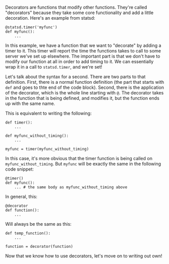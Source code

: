 Decorators are functions that modify other functions. They're called
"decorators" because they take some core functionality and add a little
decoration. Here's an example from statsd:

```
@statsd.timer('myfunc')
def myfunc():
    ...
```

In this example, we have a function that we want to "decorate" by adding a
timer to it. This timer will report the time the functions takes to call to
some server we've set up elsewhere. The important part is that we don't have
to modify our function at all in order to add timing to it. We can essentially
wrap it in a call to `statsd.timer`, and we're set!

Let's talk about the syntax for a second. There are two parts to that
definition. First, there is a normal function definition (the part that starts
with `def` and goes to thte end of the code block). Second, there is the
application of the decorator, which is the whole line starting with `@`. The
decorator takes in the function that is being defined, and modifies it, but
the function ends up with the same name.

This is equivalent to writing the following:

```
def timer():
    ...

def myfunc_without_timing():
    ...

myfunc = timer(myfunc_without_timing)
```

In this case, it's more obvious that the timer function is being called on
`myfunc_without_timing`. But `myfunc` will be exactly the same in the
following code snippet:

```
@timer()
def myfunc():
    ... # the same body as myfunc_without_timing above
```


In general, this:

```
@decorator
def function():
    ...
```

Will always be the same as this:
```
def temp_function():
    ...

function = decorator(function)
```

Now that we know how to use decorators, let's move on to writing out own!

